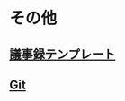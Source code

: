 # その他

## [議事録テンプレート](http://localhost:4567/meeting-record-template)

## [Git](http://localhost:4567/git)